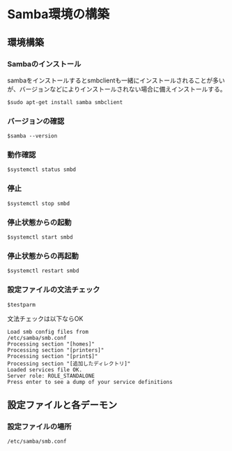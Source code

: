 # Samba環境の構築

## 環境構築

### Sambaのインストール
  sambaをインストールするとsmbclientも一緒にインストールされることが多いが、バージョンなどによりインストールされない場合に備えインストールする。


```
$sudo apt-get install samba smbclient
```

### バージョンの確認

```
$samba --version
```

### 動作確認

```
$systemctl status smbd
```

### 停止

```
$systemctl stop smbd
```

### 停止状態からの起動

```
$systemctl start smbd
```

### 停止状態からの再起動

```
$systemctl restart smbd
```

### 設定ファイルの文法チェック

```
$testparm
```

文法チェックは以下ならOK

    Load smb config files from
    /etc/samba/smb.conf
    Processing section "[homes]"
    Processing section "[printers]"
    Processing section "[print$]"
    Processing section "[追加したディレクトリ]"
    Loaded services file OK.
    Server role: ROLE_STANDALONE
    Press enter to see a dump of your service definitions

## 設定ファイルと各デーモン

### 設定ファイルの場所

```
/etc/samba/smb.conf
```